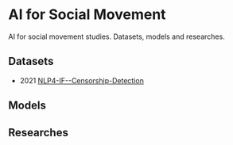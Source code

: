 # AI for Social Movement

AI for social movement studies. Datasets, models and researches.

## Datasets

- 2021 [NLP4-IF--Censorship-Detection](https://gitlab.com/NLP4IF/nlp4-if-censorship-detection)

## Models

## Researches
